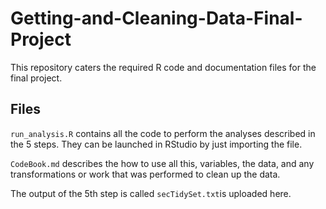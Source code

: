 # Getting-and-Cleaning-Data-Final-Project
This repository caters the required R code and documentation files for the final project.

## Files

`run_analysis.R` contains all the code to perform the analyses described in the 5 steps. They can be launched in RStudio by just importing the file.

`CodeBook.md` describes the how to use all this, variables, the data, and any transformations or work that was performed to clean up the data.

The output of the 5th step is called `secTidySet.txt`is uploaded here.
